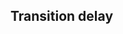 ## Transition delay

<!-- <values.transitionDelay> -->

<!-- </values.transitionDelay> -->

<!-- <variants.transitionDelay> -->

<!-- </variants.transitionDelay> -->